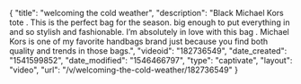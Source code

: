 {
    "title": "welcoming the cold weather",
    "description": "Black Michael Kors  tote . This is the perfect bag for the season. big enough to put everything in and so stylish and fashionable. I’m absolutely in love with this bag . Michael Kors is one of my favorite handbags brand just because you find both quality and trends in those bags.",
    "videoid": "182736549",
    "date_created": "1541599852",
    "date_modified": "1546466797",
    "type": "captivate",
    "layout": "video",
    "url": "\/v\/welcoming-the-cold-weather\/182736549"
}